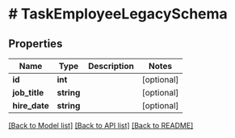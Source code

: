 # # TaskEmployeeLegacySchema

## Properties

Name | Type | Description | Notes
------------ | ------------- | ------------- | -------------
**id** | **int** |  | [optional]
**job_title** | **string** |  | [optional]
**hire_date** | **string** |  | [optional]

[[Back to Model list]](../../README.md#models) [[Back to API list]](../../README.md#endpoints) [[Back to README]](../../README.md)
